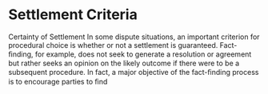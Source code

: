 # Settlement Criteria

Certainty of Settlement In some dispute situations, an important criterion for procedural choice is whether or not a settlement is guaranteed. Fact-ﬁnding, for example, does not seek to generate a resolution or agreement but rather seeks an opinion on the likely outcome if there were to be a subsequent procedure. In fact, a major objective of the fact-ﬁnding process is to encourage parties to ﬁnd